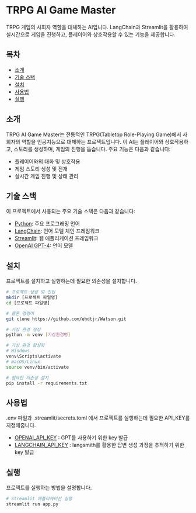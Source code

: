 # TRPG AI Game Master

TRPG 게임의 사회자 역할을 대체하는 AI입니다. LangChain과 Streamlit을 활용하여 실시간으로 게임을 진행하고, 플레이어와 상호작용할 수 있는 기능을 제공합니다.

## 목차

- [소개](#소개)
- [기술 스택](#기술-스택)
- [설치](#설치)
- [사용법](#사용법)
- [실행](#실행)


## 소개

TRPG AI Game Master는 전통적인 TRPG(Tabletop Role-Playing Game)에서 사회자의 역할을 인공지능으로 대체하는 프로젝트입니다. 이 AI는 플레이어와 상호작용하고, 스토리를 생성하며, 게임의 진행을 돕습니다. 주요 기능은 다음과 같습니다:
- 플레이어와의 대화 및 상호작용
- 게임 스토리 생성 및 전개
- 실시간 게임 진행 및 상태 관리

## 기술 스택

이 프로젝트에서 사용되는 주요 기술 스택은 다음과 같습니다:
- [Python](https://www.python.org/): 주요 프로그래밍 언어
- [LangChain](https://langchain.com/): 언어 모델 체인 프레임워크
- [Streamlit](https://streamlit.io/): 웹 애플리케이션 프레임워크
- [OpenAI GPT-4](https://openai.com/research/gpt-4): 언어 모델

## 설치

프로젝트를 설치하고 실행하는데 필요한 의존성을 설치합니다.

```bash
# 프로젝트 생성 및 진입
mkdir [프로젝트 파일명]
cd [프로젝트 파일명]

# 클론 명령어
git clone https://github.com/ehdtjr/Watson.git

# 가상 환경 생성
python -m venv [가상환경명]

# 가상 환경 활성화
# Windows
venv\Scripts\activate
# macOS/Linux
source venv/bin/activate

# 필요한 의존성 설치
pip install -r requirements.txt
```

## 사용법
.env 파일과 .streamlit/secrets.toml 에서 프로젝트를 실행하는데 필요한 API_KEY를 지정해줍니다.

- [OPENAI_API_KEY](https://platform.openai.com/api-keys) : GPT를 사용하기 위한 key 발급
- [LANGCHAIN_API_KEY](https://smith.langchain.com/o/77c5a6a5-2792-56e1-ac37-fe1d529f8673/settings) : langsmith를 활용한 답변 생성 과정을 추적하기 위한 key 발급



## 실행

프로젝트를 실행하는 방법을 설명합니다.

```bash
# Streamlit 애플리케이션 실행
streamlit run app.py
